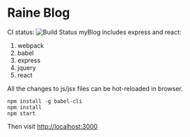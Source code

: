Raine Blog
==========

CI status: ![Build Status](https://travis-ci.org/xiayu0321/RaineBlog.svg?branch=master)
myBlog includes express and react:

1. webpack
2. babel
3. express
4. jquery
5. react

All the changes to js/jsx files can be hot-reloaded in browser.

```
npm install -g babel-cli
npm install
npm start
```

Then visit <http://localhost:3000>
